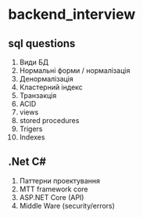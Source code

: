 # backend_interview
## sql questions
1) Види БД
2) Нормальні форми / нормалізація
3) Денормалізація
4) Кластерний індекс
5) Транзакція
6) ACID
7) views
8) stored procedures
9) Trigers
10) Indexes

## .Net C#
1) Паттерни проектування
2) MTT framework core
3) ASP.NET Core (API)
4) Middle Ware (security/errors)
